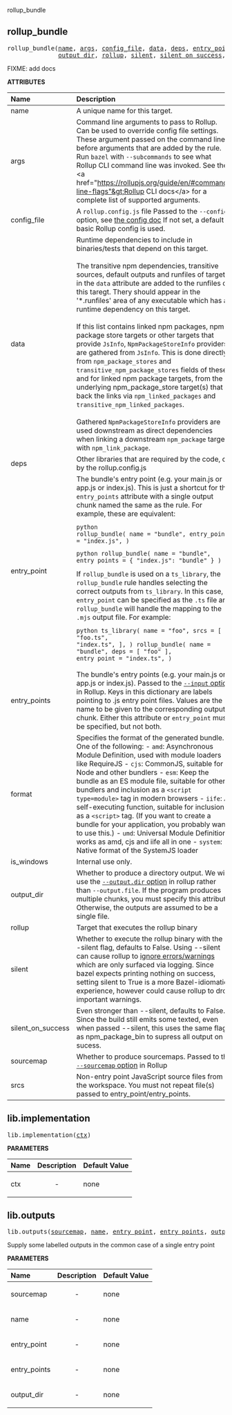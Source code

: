 <!-- Generated with Stardoc: http://skydoc.bazel.build -->

rollup_bundle

<a id="#rollup_bundle"></a>

## rollup_bundle

<pre>
rollup_bundle(<a href="#rollup_bundle-name">name</a>, <a href="#rollup_bundle-args">args</a>, <a href="#rollup_bundle-config_file">config_file</a>, <a href="#rollup_bundle-data">data</a>, <a href="#rollup_bundle-deps">deps</a>, <a href="#rollup_bundle-entry_point">entry_point</a>, <a href="#rollup_bundle-entry_points">entry_points</a>, <a href="#rollup_bundle-format">format</a>, <a href="#rollup_bundle-is_windows">is_windows</a>,
              <a href="#rollup_bundle-output_dir">output_dir</a>, <a href="#rollup_bundle-rollup">rollup</a>, <a href="#rollup_bundle-silent">silent</a>, <a href="#rollup_bundle-silent_on_success">silent_on_success</a>, <a href="#rollup_bundle-sourcemap">sourcemap</a>, <a href="#rollup_bundle-srcs">srcs</a>)
</pre>

FIXME: add docs

**ATTRIBUTES**


| Name  | Description | Type | Mandatory | Default |
| :------------- | :------------- | :------------- | :------------- | :------------- |
| <a id="rollup_bundle-name"></a>name |  A unique name for this target.   | <a href="https://bazel.build/docs/build-ref.html#name">Name</a> | required |  |
| <a id="rollup_bundle-args"></a>args |  Command line arguments to pass to Rollup. Can be used to override config file settings. These argument passed on the command line before arguments that are added by the rule. Run <code>bazel</code> with <code>--subcommands</code> to see what Rollup CLI command line was invoked. See the &lt;a href="https://rollupjs.org/guide/en/#command-line-flags"&gt;Rollup CLI docs&lt;/a&gt; for a complete list of supported arguments.   | List of strings | optional | [] |
| <a id="rollup_bundle-config_file"></a>config_file |  A <code>rollup.config.js</code> file Passed to the <code>--config</code> option, see [the config doc](https://rollupjs.org/guide/en/#configuration-files) If not set, a default basic Rollup config is used.   | <a href="https://bazel.build/docs/build-ref.html#labels">Label</a> | optional | //rollup:rollup.config |
| <a id="rollup_bundle-data"></a>data |  Runtime dependencies to include in binaries/tests that depend on this target.<br><br>    The transitive npm dependencies, transitive sources, default outputs and runfiles of targets in the <code>data</code> attribute     are added to the runfiles of this taregt. Thery should appear in the '*.runfiles' area of any executable which has     a runtime dependency on this target.<br><br>    If this list contains linked npm packages, npm package store targets or other targets that provide <code>JsInfo</code>,     <code>NpmPackageStoreInfo</code> providers are gathered from <code>JsInfo</code>. This is done directly from <code>npm_package_stores</code> and     <code>transitive_npm_package_stores</code> fields of these and for linked npm package targets, from the underlying     npm_package_store target(s) that back the links via <code>npm_linked_packages</code> and <code>transitive_npm_linked_packages</code>.<br><br>    Gathered <code>NpmPackageStoreInfo</code> providers are used downstream as direct dependencies when linking a downstream     <code>npm_package</code> target with <code>npm_link_package</code>.   | <a href="https://bazel.build/docs/build-ref.html#labels">List of labels</a> | optional | [] |
| <a id="rollup_bundle-deps"></a>deps |  Other libraries that are required by the code, or by the rollup.config.js   | <a href="https://bazel.build/docs/build-ref.html#labels">List of labels</a> | optional | [] |
| <a id="rollup_bundle-entry_point"></a>entry_point |  The bundle's entry point (e.g. your main.js or app.js or index.js). This is just a shortcut for the <code>entry_points</code> attribute with a single output chunk named the same as the rule. For example, these are equivalent: <pre><code>python rollup_bundle(     name = "bundle",     entry_point = "index.js", ) </code></pre> <pre><code>python rollup_bundle(     name = "bundle",     entry_points = {         "index.js": "bundle"     } ) </code></pre> If <code>rollup_bundle</code> is used on a <code>ts_library</code>, the <code>rollup_bundle</code> rule handles selecting the correct outputs from <code>ts_library</code>. In this case, <code>entry_point</code> can be specified as the <code>.ts</code> file and <code>rollup_bundle</code> will handle the mapping to the <code>.mjs</code> output file. For example: <pre><code>python ts_library(     name = "foo",     srcs = [         "foo.ts",         "index.ts",     ], ) rollup_bundle(     name = "bundle",     deps = [ "foo" ],     entry_point = "index.ts", ) </code></pre>   | <a href="https://bazel.build/docs/build-ref.html#labels">Label</a> | optional | None |
| <a id="rollup_bundle-entry_points"></a>entry_points |  The bundle's entry points (e.g. your main.js or app.js or index.js). Passed to the [<code>--input</code> option](https://github.com/rollup/rollup/blob/master/docs/999-big-list-of-options.md#input) in Rollup. Keys in this dictionary are labels pointing to .js entry point files. Values are the name to be given to the corresponding output chunk. Either this attribute or <code>entry_point</code> must be specified, but not both.   | <a href="https://bazel.build/docs/skylark/lib/dict.html">Dictionary: Label -> String</a> | optional | {} |
| <a id="rollup_bundle-format"></a>format |  Specifies the format of the generated bundle. One of the following: - <code>amd</code>: Asynchronous Module Definition, used with module loaders like RequireJS - <code>cjs</code>: CommonJS, suitable for Node and other bundlers - <code>esm</code>: Keep the bundle as an ES module file, suitable for other bundlers and inclusion as a <code>&lt;script type=module&gt;</code> tag in modern browsers - <code>iife</code>: A self-executing function, suitable for inclusion as a <code>&lt;script&gt;</code> tag. (If you want to create a bundle for your application, you probably want to use this.) - <code>umd</code>: Universal Module Definition, works as amd, cjs and iife all in one - <code>system</code>: Native format of the SystemJS loader   | String | optional | "esm" |
| <a id="rollup_bundle-is_windows"></a>is_windows |  Internal use only.   | Boolean | optional | False |
| <a id="rollup_bundle-output_dir"></a>output_dir |  Whether to produce a directory output. We will use the [<code>--output.dir</code> option](https://github.com/rollup/rollup/blob/master/docs/999-big-list-of-options.md#outputdir) in rollup rather than <code>--output.file</code>. If the program produces multiple chunks, you must specify this attribute. Otherwise, the outputs are assumed to be a single file.   | Boolean | optional | False |
| <a id="rollup_bundle-rollup"></a>rollup |  Target that executes the rollup binary   | <a href="https://bazel.build/docs/build-ref.html#labels">Label</a> | optional | @rollup |
| <a id="rollup_bundle-silent"></a>silent |  Whether to execute the rollup binary with the --silent flag, defaults to False. Using --silent can cause rollup to [ignore errors/warnings](https://github.com/rollup/rollup/blob/master/docs/999-big-list-of-options.md#onwarn)  which are only surfaced via logging.  Since bazel expects printing nothing on success, setting silent to True is a more Bazel-idiomatic experience, however could cause rollup to drop important warnings.   | Boolean | optional | False |
| <a id="rollup_bundle-silent_on_success"></a>silent_on_success |  Even stronger than --silent, defaults to False. Since the build still emits some texted, even when passed --silent, this uses the same flag as npm_package_bin to supress all output on sucess.   | Boolean | optional | False |
| <a id="rollup_bundle-sourcemap"></a>sourcemap |  Whether to produce sourcemaps. Passed to the [<code>--sourcemap</code> option](https://github.com/rollup/rollup/blob/master/docs/999-big-list-of-options.md#outputsourcemap") in Rollup   | String | optional | "inline" |
| <a id="rollup_bundle-srcs"></a>srcs |  Non-entry point JavaScript source files from the workspace. You must not repeat file(s) passed to entry_point/entry_points.   | <a href="https://bazel.build/docs/build-ref.html#labels">List of labels</a> | optional | [] |


<a id="#lib.implementation"></a>

## lib.implementation

<pre>
lib.implementation(<a href="#lib.implementation-ctx">ctx</a>)
</pre>



**PARAMETERS**


| Name  | Description | Default Value |
| :------------- | :------------- | :------------- |
| <a id="lib.implementation-ctx"></a>ctx |  <p align="center"> - </p>   |  none |


<a id="#lib.outputs"></a>

## lib.outputs

<pre>
lib.outputs(<a href="#lib.outputs-sourcemap">sourcemap</a>, <a href="#lib.outputs-name">name</a>, <a href="#lib.outputs-entry_point">entry_point</a>, <a href="#lib.outputs-entry_points">entry_points</a>, <a href="#lib.outputs-output_dir">output_dir</a>)
</pre>

Supply some labelled outputs in the common case of a single entry point

**PARAMETERS**


| Name  | Description | Default Value |
| :------------- | :------------- | :------------- |
| <a id="lib.outputs-sourcemap"></a>sourcemap |  <p align="center"> - </p>   |  none |
| <a id="lib.outputs-name"></a>name |  <p align="center"> - </p>   |  none |
| <a id="lib.outputs-entry_point"></a>entry_point |  <p align="center"> - </p>   |  none |
| <a id="lib.outputs-entry_points"></a>entry_points |  <p align="center"> - </p>   |  none |
| <a id="lib.outputs-output_dir"></a>output_dir |  <p align="center"> - </p>   |  none |


